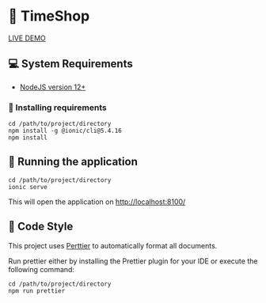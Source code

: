 # :department_store: TimeShop

[LIVE DEMO](https://chappuis-halder.github.io/timeshop/app/shop)

## :computer: System Requirements

- [NodeJS version 12+](https://nodejs.org/)

### :wrench: Installing requirements

```
cd /path/to/project/directory
npm install -g @ionic/cli@5.4.16
npm install
```

## :electric_plug: Running the application

```
cd /path/to/project/directory
ionic serve
```

This will open the application on [http://localhost:8100/](http://localhost:8100/)

## :bookmark_tabs: Code Style

This project uses [Perttier](https://prettier.io/) to automatically format all documents.

Run prettier either by installing the Prettier plugin for your IDE or execute the following command:

```
cd /path/to/project/directory
npm run prettier
```
